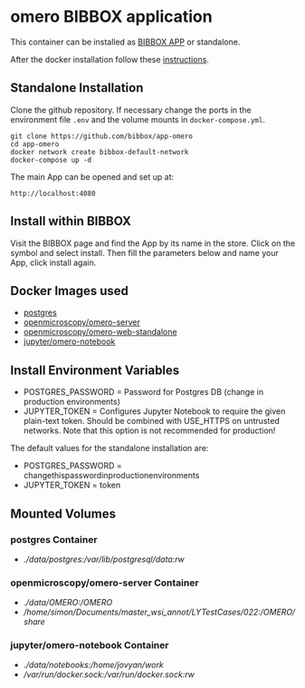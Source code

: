 # omero BIBBOX application

This container can be installed as [BIBBOX APP](https://bibbox.readthedocs.io/en/latest/ "BIBBOX App Store") or standalone. 

After the docker installation follow these [instructions](INSTALL-APP.md).

## Standalone Installation 

Clone the github repository. If necessary change the ports in the environment file `.env` and the volume mounts in `docker-compose.yml`.

```
git clone https://github.com/bibbox/app-omero
cd app-omero
docker network create bibbox-default-network
docker-compose up -d
```

The main App can be opened and set up at:
```
http://localhost:4080
```

## Install within BIBBOX

Visit the BIBBOX page and find the App by its name in the store. Click on the symbol and select install. Then fill the parameters below and name your App, click install again.

## Docker Images used
  - [postgres](https://hub.docker.com/r/postgres) 
  - [openmicroscopy/omero-server](https://hub.docker.com/r/openmicroscopy/omero-server) 
  - [openmicroscopy/omero-web-standalone](https://hub.docker.com/r/openmicroscopy/omero-web-standalone) 
  - [jupyter/omero-notebook](https://hub.docker.com/r/jupyter/omero-notebook) 


 
## Install Environment Variables
  - POSTGRES_PASSWORD =  Password for Postgres DB (change in production environments)
  - JUPYTER_TOKEN = Configures Jupyter Notebook to require the given plain-text token. Should be combined with USE_HTTPS on untrusted networks. Note that this option is not recommended for production!

  
The default values for the standalone installation are:
  - POSTGRES_PASSWORD = changethispasswordinproductionenvironments
  - JUPYTER_TOKEN = token

  
## Mounted Volumes
### postgres Container
  - *./data/postgres:/var/lib/postgresql/data:rw*
### openmicroscopy/omero-server Container
  - *./data/OMERO:/OMERO*
  - */home/simon/Documents/master_wsi_annot/LYTestCases/022:/OMERO/share*
### jupyter/omero-notebook Container
  - *./data/notebooks:/home/jovyan/work*
  - */var/run/docker.sock:/var/run/docker.sock:rw*


